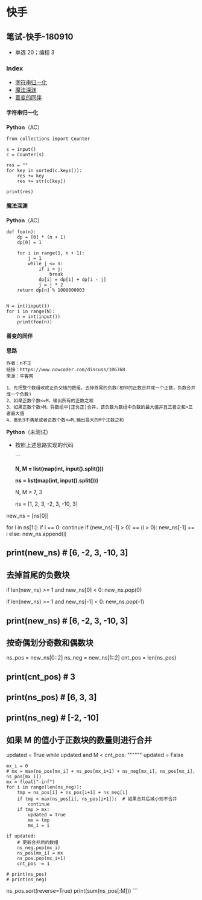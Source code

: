 # 快手

## 笔试-快手-180910

* 单选 20；编程 3

### Index

* [字符串归一化](bi-shi-kuai-shou-180910.md#字符串归一化)
* [魔法深渊](bi-shi-kuai-shou-180910.md#魔法深渊)
* [善变的同伴](bi-shi-kuai-shou-180910.md#善变的同伴)

#### 字符串归一化

**Python**（AC）

```text
from collections import Counter

s = input()
c = Counter(s)

res = ""
for key in sorted(c.keys()):
    res += key
    res += str(c[key])

print(res)
```

#### 魔法深渊

**Python**（AC）

```text
def foo(n):
    dp = [0] * (n + 1)
    dp[0] = 1

    for i in range(1, n + 1):
        j = 1
        while j <= n:
            if i < j:
                break
            dp[i] = dp[i] + dp[i - j]
            j = j * 2
    return dp[n] % 1000000003


N = int(input())
for i in range(N):
    n = int(input())
    print(foo(n))
```

#### 善变的同伴

**思路**

```text
作者：n不正
链接：https://www.nowcoder.com/discuss/106768
来源：牛客网

1、先把整个数组改成正负交错的数组，去掉首尾的负数(相邻的正数合并成一个正数，负数合并成一个负数) 
2、如果正数个数<=M，输出所有的正数之和
3、如果正数个数>M，将数组中[正负正]合并，该负数为数组中负数的最大值并且三者之和>三者最大值
4、直到3不满足或者正数个数<=M,输出最大的M个正数之和
```

**Python**（未测试）

* 按照上述思路实现的代码

  \`\`\`

  **N, M = list\(map\(int, input\(\).split\(\)\)\)**

  **ns = list\(map\(int, input\(\).split\(\)\)\)**

  N, M = 7, 3

  ns = \[1, 2, 3, -2, 3, -10, 3\]

new\_ns = \[ns\[0\]\]

for i in ns\[1:\]: if i == 0: continue if \(new\_ns\[-1\] &gt; 0\) == \(i &gt; 0\): new\_ns\[-1\] += i else: new\_ns.append\(i\)

## print\(new\_ns\)  \# \[6, -2, 3, -10, 3\]

## 去掉首尾的负数块

if len\(new\_ns\) &gt;= 1 and new\_ns\[0\] &lt; 0: new\_ns.pop\(0\)

if len\(new\_ns\) &gt;= 1 and new\_ns\[-1\] &lt; 0: new\_ns.pop\(-1\)

## print\(new\_ns\)  \# \[6, -2, 3, -10, 3\]

## 按奇偶划分奇数和偶数块

ns\_pos = new\_ns\[0::2\] ns\_neg = new\_ns\[1::2\] cnt\_pos = len\(ns\_pos\)

## print\(cnt\_pos\)  \# 3

## print\(ns\_pos\)  \# \[6, 3, 3\]

## print\(ns\_neg\)  \# \[-2, -10\]

## 如果 M 的值小于正数块的数量则进行合并

updated = True while updated and M &lt; cnt\_pos: """""" updated = False

```text
mx_i = 0
# mx = max(ns_pos[mx_i] + ns_pos[mx_i+1] + ns_neg[mx_i], ns_pos[mx_i], ns_pos[mx_i])
mx = float("-inf")
for i in range(len(ns_neg)):
    tmp = ns_pos[i] + ns_pos[i+1] + ns_neg[i]
    if tmp < max(ns_pos[i], ns_pos[i+1]):  # 如果合并后减小则不合并
        continue
    if tmp > mx:
        updated = True
        mx = tmp
        mx_i = i

if updated:
    # 更新合并后的数组
    ns_neg.pop(mx_i)
    ns_pos[mx_i] = mx
    ns_pos.pop(mx_i+1)
    cnt_pos -= 1

# print(ns_pos)
# print(ns_neg)
```

ns\_pos.sort\(reverse=True\) print\(sum\(ns\_pos\[:M\]\)\) \`\`\`


